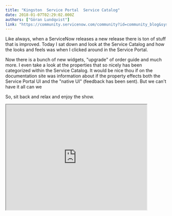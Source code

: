 ```yaml
---
title: "Kingston  Service Portal  Service Catalog"
date: 2018-01-07T02:29:02.000Z
authors: ["Göran Lundqvist"]
link: "https://community.servicenow.com/community?id=community_blog&sys_id=bc6daa29dbd0dbc01dcaf3231f961920"
---
```

<p>Like always, when a ServiceNow releases a new release there is ton of stuff that is improved. Today I sat down and look at the Service Catalog and how the looks and feels was when I clicked around in the Service Portal.</p><p></p><p>Now there is a bunch of new widgets, "upgrade" of order guide and much more. I even take a look at the properties that so nicely has been categorized within the Service Catalog. It would be nice thou if on the documentation site was information about if the property effects both the Service Portal UI and the "native UI" (feedback has been sent). But we can't have it all can we <span __jive_emoticon_name="happy" __jive_macro_name="emoticon" class="jive_emote jive_macro" data-renderedposition="87.98611450195312_1158.87158203125_16_16" src="/8.0.4.21bdc7e/images/emoticons/happy.png"></span></p><p></p><p>So, sit back and relax and enjoy the show.</p><p></p><p><iframe src="https://youtube.com/embed/cB-eyhzpj4w" width="440" height="330"/></p><p></p><p></p><p></p><p><img  alt="Symfoni Logo Color Box.jpg" class="image-1 jive-image" height="50" src="b6d9c88edb1017041dcaf3231f9619e5.iix" style="width: 173px; height: 50.2258px;" width="172"/> <img  alt="sn-community-mvp.png" class="image-2 jive-image" src="1ef9ebf5db981704ed6af3231f9619b8.iix" style="height: auto;"/></p>